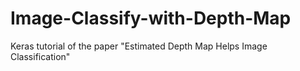 # Image-Classify-with-Depth-Map
Keras tutorial of the paper "Estimated Depth Map Helps Image Classification"
